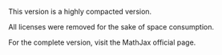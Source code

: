 
This version is a highly compacted version.

All licenses were removed for the sake of space consumption.

For the complete version, visit the MathJax official page.
